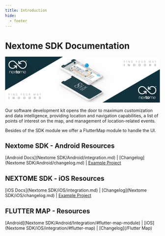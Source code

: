 ```yaml
---
title: Introduction
hide:
  - footer
---
```

# Nextome SDK Documentation

![Nextome Android SDK Cover](assets/cover.png)

Our software development kit opens the door to maximum customization and data intelligence, providing location and navigation capabilities, a list of points of interest on the map, and management of location-related events.

Besides of the SDK module we offer a FlutterMap module to handle the UI.

## Nextome SDK - Android Resources
[Android Docs](Nextome SDK/Android/integration.md) | [Changelog](Nextome SDK/Android/changelog.md) | [Example Project](https://github.com/Nextome/nextome-phoenix-android-whitelabel)

## NEXTOME SDK - iOS Resources
[iOS Docs](Nextome SDK/iOS/integration.md) | [Changelog](Nextome SDK/iOS/changelog.md) | [Example Project](https://github.com/Nextome/nextome-phoenix-iOS-whitelabel)

## FLUTTER MAP - Resources
[Android](Nextome SDK/Android/Integration/#flutter-map-module) | [iOS](Nextome SDK/iOS/integration/#flutter-map) | [Changelog](/Flutter Map)

